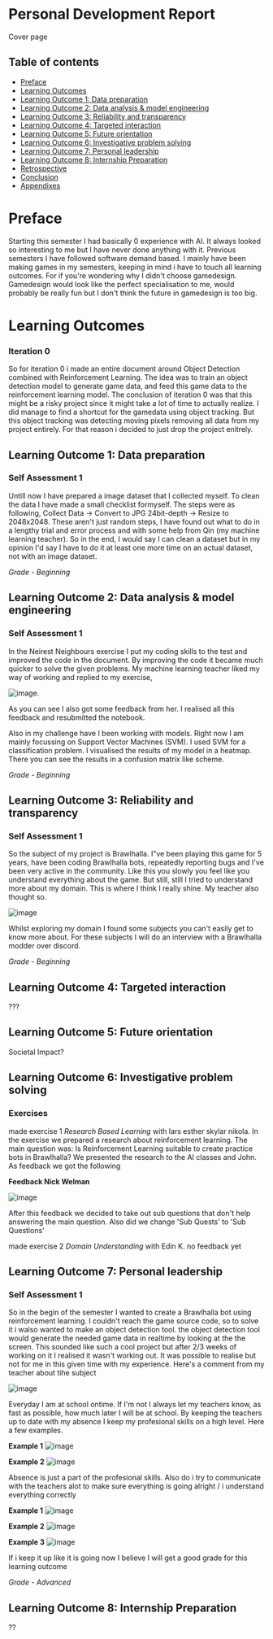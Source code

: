 # Personal Development Report

Cover page

## Table of contents
 - [Preface](#preface)
 - [Learning Outcomes]()
  - [Learning Outcome 1: Data preparation](#learning-outcome-1-data-preparation)
  - [Learning Outcome 2: Data analysis & model engineering](#learning-outcome-2-data-analysis--model-engineering)
  - [Learning Outcome 3: Reliability and transparency](#learning-outcome-3-reliability-and-transparency)
  - [Learning Outcome 4: Targeted interaction](#learning-outcome-4-targeted-interaction)
  - [Learning Outcome 5: Future orientation](#learning-outcome-5-future-orientation)
  - [Learning Outcome 6: Investigative problem solving](#learning-outcome-6-investigative-problem-solving)
  - [Learning Outcome 7: Personal leadership](#learning-outcome-7-personal-leadership)
  - [Learning Outcome 8: Internship Preparation](#learning-outcome-8-internship-preparation)
 - [Retrospective](#retrospective)
 - [Conclusion](#conclusion)
 - [Appendixes](#appendixes)
  
# Preface
Starting this semester I had basically 0 experience with AI. It always looked so interesting to me but I have never done anything with it. Previous semesters I have followed software demand based. I mainly have been making games in my semesters, keeping in mind i have to touch all learning outcomes. For if you're wondering why I didn't choose gamedesign. Gamedesign would look like the perfect specialisation to me, would probably be really fun but I don't think the future in gamedesign is too big.
  
# Learning Outcomes

### Iteration 0
So for iteration 0 i made an entire document around Object Detection combined with Reinforcement Learning. The idea was to train an object detection model to generate game data, and feed this game data to the reinforcement learning model. The conclusion of iteration 0 was that this might be a risky project since it might take a lot of time to actually realize. I did manage to find a shortcut for the gamedata using object tracking. But this object tracking was detecting moving pixels removing all data from my project entirely. For that reason i decided to just drop the project enitrely.

## Learning Outcome 1: Data preparation
  
### Self Assessment 1
Untill now I have prepared a image dataset that I collected myself. To clean the data I have made a small checklist formyself. The steps were as following, Collect Data -> Convert to JPG 24bit-depth -> Resize to 2048x2048. These aren't just random steps, I have found out what to do in a lengthy trial and error process and with some help from Qin (my machine learning teacher). So in the end, I would say I can clean a dataset but in my opinion I'd say I have to do it at least one more time on an actual dataset, not with an image dataset.
  
_Grade - Beginning_

  
## Learning Outcome 2: Data analysis & model engineering
  
### Self Assessment 1
In the Neirest Neighbours exercise I put my coding skills to the test and improved the code in the document. By improving the code it became much quicker to solve the given problems. My machine learning teacher liked my way of working and replied to my exercise,

![image](https://user-images.githubusercontent.com/74303221/188454475-3af166a5-4f83-447f-a942-4fcbe163283a.png). 

As you can see I also got some feedback from her. I realised all this feedback and resubmitted the notebook.

Also in my challenge have I been working with models. Right now I am mainly focussing on Support Vector Machines (SVM). I used SVM for a classification problem. I visualised the results of my model in a heatmap. There you can see the results in a confusion matrix like scheme.
  
_Grade - Beginning_

## Learning Outcome 3: Reliability and transparency
 
### Self Assessment 1
So the subject of my project is Brawlhalla. I"ve been playing this game for 5 years, have been coding Brawlhalla bots, repeatedly reporting bugs and I've been very active in the community. Like this you slowly you feel like you understand everything about the game. But still, still I tried to understand more about my domain. This is where I think I really shine. My teacher also thought so.

![image](https://user-images.githubusercontent.com/74303221/196374011-1d087c7b-142f-4837-95e0-d734e7795565.png)

Whilst exploring my domain I found some subjects you can't easily get to know more about. For these subjects I will do an interview with a Brawlhalla modder over discord.

_Grade - Beginning_

 ## Learning Outcome 4: Targeted interaction
???

 ## Learning Outcome 5: Future orientation
Societal Impact?

 ## Learning Outcome 6: Investigative problem solving

 ### Exercises
made exercise 1 *Research Based Learning* with lars esther skylar nikola. In the exercise we prepared a research about reinforcement learning. The main question     was: Is Reinforcement Learning suitable to create practice bots in Brawlhalla? We presented the research to the AI classes and John. As feedback we got the following

**Feedback Nick Welman**

![image](https://user-images.githubusercontent.com/74303221/189624459-3b53cd5b-7345-4298-bed6-1f5d9c34b18a.png)

After this feedback we decided to take out sub questions that don't help answering the main question. Also did we change 'Sub Quests' to 'Sub Questions'

made exercise 2 *Domain Understanding* with Edin K. no feedback yet

## Learning Outcome 7: Personal leadership

### Self Assessment 1
So in the begin of the semester I wanted to create a Brawlhalla bot using reinforcement learning. I couldn't reach the game source code, so to solve it i walso wanted to make an object detection tool. the object detection tool would generate the needed game data in realtime by looking at the the screen. This sounded like such a cool project but after 2/3 weeks of working on it I realised it wasn't working out. It was possible to realise but not for me in this given time with my experience. Here's a comment from my teacher about tihe subject

![image](https://user-images.githubusercontent.com/74303221/196378763-87e7fb76-ab57-4a95-be99-a424b485b242.png)

Everyday I am at school ontime. If I'm not I always let my teachers know, as fast as possible, how much later I will be at school. By keeping the teachers up to date with my absence I keep my profesional skills on a high level. Here a few examples.

**Example 1**
![image](https://user-images.githubusercontent.com/74303221/196382203-e9f4f066-502b-4be4-83e7-d0582896e0c3.png)

**Example 2**
![image](https://user-images.githubusercontent.com/74303221/196383658-31179b21-2bc2-4546-a530-832d4435e2ce.png)

Absence is just a part of the profesional skills. Also do i try to communicate with the teachers alot to make sure everything is going alright / i understand everything correctly 

**Example 1**
![image](https://user-images.githubusercontent.com/74303221/196383371-5fbd8c71-2c0d-430e-badc-aff00cc6c12a.png)

**Example 2**
![image](https://user-images.githubusercontent.com/74303221/196383535-02da7b80-bf58-4c3b-ad60-b6a9c0b2db62.png)

**Example 3**
![image](https://user-images.githubusercontent.com/74303221/196383736-0eed21de-2040-40a8-a840-4e419f02d231.png)

If i keep it up like it is going now I believe I will get a good grade for this learning outcome

_Grade - Advanced_


 ## Learning Outcome 8: Internship Preparation
??


